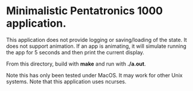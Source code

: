 # Minimalistic Pentatronics 1000 application. 
This application does not provide logging or saving/loading of the state. It does not support animation. If an app is animating, it will simulate running the app for 5 seconds and then print the current display.

From this directory, build with **make** and run with **./a.out**.

Note this has only been tested under MacOS. It may work for other Unix systems. Note that this application uses ncurses.

